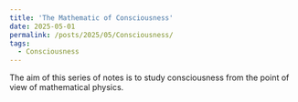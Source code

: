 ```yaml
---
title: 'The Mathematic of Consciousness'
date: 2025-05-01
permalink: /posts/2025/05/Consciousness/
tags:
  - Consciousness
---
```


The aim of this series of notes is to study consciousness from the point of view of mathematical physics.

